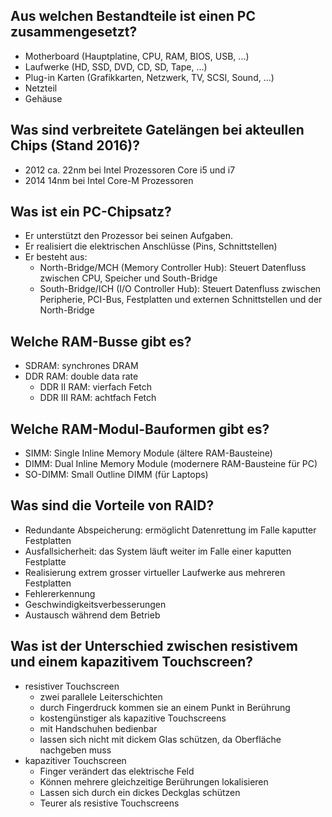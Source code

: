 ## Aus welchen Bestandteile ist einen PC zusammengesetzt?
* Motherboard (Hauptplatine, CPU, RAM, BIOS, USB, ...)
* Laufwerke (HD, SSD, DVD, CD, SD, Tape, ...)
* Plug-in Karten (Grafikkarten, Netzwerk, TV, SCSI, Sound, ...)
* Netzteil
* Gehäuse

## Was sind verbreitete Gatelängen bei akteullen Chips (Stand 2016)?
* 2012 ca. 22nm bei Intel Prozessoren Core i5 und i7
* 2014 14nm bei Intel Core-M Prozessoren

## Was ist ein PC-Chipsatz?
* Er unterstützt den Prozessor bei seinen Aufgaben.
* Er realisiert die elektrischen Anschlüsse (Pins, Schnittstellen)
* Er besteht aus:
    * North-Bridge/MCH (Memory Controller Hub): Steuert Datenfluss zwischen CPU, Speicher und South-Bridge
    * South-Bridge/ICH (I/O Controller Hub): Steuert Datenfluss zwischen Peripherie, PCI-Bus, Festplatten und externen Schnittstellen und der North-Bridge

## Welche RAM-Busse gibt es?
* SDRAM: synchrones DRAM
* DDR RAM: double data rate
    * DDR II RAM: vierfach Fetch
    * DDR III RAM: achtfach Fetch

## Welche RAM-Modul-Bauformen gibt es?
* SIMM: Single Inline Memory Module (ältere RAM-Bausteine)
* DIMM: Dual Inline Memory Module (modernere RAM-Bausteine für PC)
* SO-DIMM: Small Outline DIMM (für Laptops)

## Was sind die Vorteile von RAID?
* Redundante Abspeicherung: ermöglicht Datenrettung im Falle kaputter Festplatten
* Ausfallsicherheit: das System läuft weiter im Falle einer kaputten Festplatte
* Realisierung extrem grosser virtueller Laufwerke aus mehreren Festplatten
* Fehlererkennung
* Geschwindigkeitsverbesserungen
* Austausch während dem Betrieb

## Was ist der Unterschied zwischen resistivem und einem kapazitivem Touchscreen?
* resistiver Touchscreen
    * zwei parallele Leiterschichten
    * durch Fingerdruck kommen sie an einem Punkt in Berührung
    * kostengünstiger als kapazitive Touchscreens
    * mit Handschuhen bedienbar
    * lassen sich nicht mit dickem Glas schützen, da Oberfläche nachgeben muss
* kapazitiver Touchscreen
    * Finger verändert das elektrische Feld
    * Können mehrere gleichzeitige Berührungen lokalisieren
    * Lassen sich durch ein dickes Deckglas schützen
    * Teurer als resistive Touchscreens

